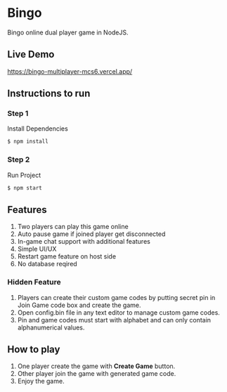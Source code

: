 # Bingo
Bingo online dual player game in NodeJS.

## Live Demo
https://bingo-multiplayer-mcs6.vercel.app/

## Instructions to run

### Step 1
Install Dependencies
```bash
$ npm install
```

### Step 2
Run Project
```bash
$ npm start
```

## Features
1) Two players can play this game online
2) Auto pause game if joined player get disconnected
3) In-game chat support with additional features
4) Simple UI/UX
5) Restart game feature on host side
6) No database reqired

### Hidden Feature
1) Players can create their custom game codes by putting secret pin in Join Game code box and create the game.
2) Open config.bin file in any text editor to manage custom game codes.
3) Pin and game codes must start with alphabet and can only contain alphanumerical values.

## How to play
1) One player create the game with **Create Game** button.
2) Other player join the game with generated game code.
3) Enjoy the game. 
